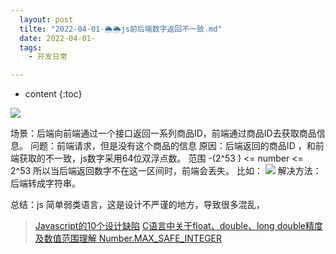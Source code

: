 ```yaml
---
  layout: post
  tilte: "2022-04-01-🌦🌦js前后端数字返回不一致.md"
  date: 2022-04-01-
  tags: 
    - 开发日常

---
```



* content
{:toc}


![](https://upload-images.jianshu.io/upload_images/15312191-78a28a88ba4f13b7.png?imageMogr2/auto-orient/strip%7CimageView2/2/w/1240)

场景：后端向前端通过一个接口返回一系列商品ID，前端通过商品ID去获取商品信息。
问题：前端请求，但是没有这个商品的信息
原因：后端返回的商品ID ，和前端获取的不一致，js数字采用64位双浮点数。
范围 -(2^53 ) <= number <= 2^53 
所以当后端返回数字不在这一区间时，前端会丢失。
比如：
![](https://upload-images.jianshu.io/upload_images/15312191-a62d13274a7b796a.png?imageMogr2/auto-orient/strip%7CimageView2/2/w/1240)
解决方法：后端转成字符串。

总结：js 简单弱类语言，这是设计不严谨的地方，导致很多混乱，
> [Javascript的10个设计缺陷](http://www.ruanyifeng.com/blog/2011/06/10_design_defects_in_javascript.html)
[C语言中关于float、double、long double精度及数值范围理解 ](http://blog.sina.com.cn/s/blog_6ebd49350101gdgo.html)
[Number.MAX_SAFE_INTEGER](https://developer.mozilla.org/zh-CN/docs/Web/JavaScript/Reference/Global_Objects/Number/MAX_SAFE_INTEGER)
